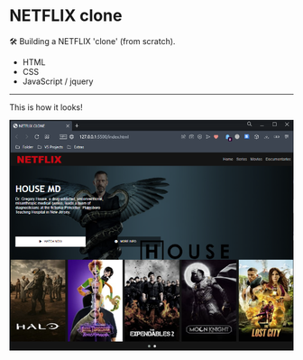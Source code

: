# NETFLIX clone
:hammer_and_wrench: Building a NETFLIX 'clone' (from scratch).

- HTML
- CSS
- JavaScript / jquery

------

This is how it looks!

![gif](./netflixclone.png)


